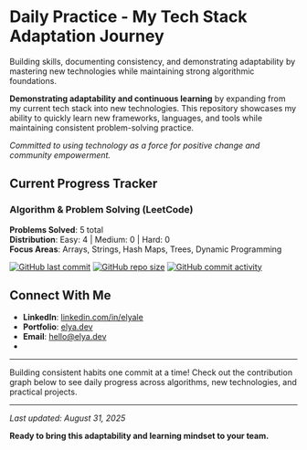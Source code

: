 # Daily Practice - My Tech Stack Adaptation Journey

Building skills, documenting consistency, and demonstrating adaptability by mastering new technologies while maintaining strong algorithmic foundations.

**Demonstrating adaptability and continuous learning** by expanding from my current tech stack into new technologies. This repository showcases my ability to quickly learn new frameworks, languages, and tools while maintaining consistent problem-solving practice.

*Committed to using technology as a force for positive change and community empowerment.*

## Current Progress Tracker

### Algorithm & Problem Solving (LeetCode)
**Problems Solved**: 5 total <br>
**Distribution**: Easy: 4 | Medium: 0 | Hard: 0 <br>
**Focus Areas**: Arrays, Strings, Hash Maps, Trees, Dynamic Programming

[![GitHub last commit](https://img.shields.io/github/last-commit/elya-le/daily-practice)](https://github.com/elya-le/daily-practice)
[![GitHub repo size](https://img.shields.io/github/repo-size/elya-le/daily-practice)](https://github.com/elya-le/daily-practice)
[![GitHub commit activity](https://img.shields.io/github/commit-activity/w/elya-le/daily-practice)](https://github.com/elya-le/daily-practice)




## Connect With Me

- **LinkedIn**: [linkedin.com/in/elyale](https://www.linkedin.com/in/elyale/)
- **Portfolio**: [elya.dev](https://www.elya.dev/)  
- **Email**: [hello@elya.dev](mailto:hello@elya.dev)
- 
---

Building consistent habits one commit at a time! Check out the contribution graph below to see daily progress across algorithms, new technologies, and practical projects.

---

*Last updated: August 31, 2025*

**Ready to bring this adaptability and learning mindset to your team.**
